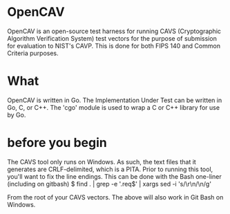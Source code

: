 # OpenCAV
OpenCAV is an open-source test harness for running CAVS (Cryptographic Algorithm Verification System) test vectors for the purpose of submission for evaluation to NIST's CAVP. This is done for both FIPS 140 and Common Criteria purposes.

# What
OpenCAV is written in Go. The Implementation Under Test can be written in Go, C, or C++. The 'cgo' module is used to wrap a C or C++ library for use by Go.

# before you begin
The CAVS tool only runs on Windows. As such, the text files that it generates are CRLF-delimited, which is a PITA.
Prior to running this tool, you'll want to fix the line endings. This can be done with the Bash one-liner (including on gitbash)
$ find . | grep -e '\.req$' | xargs sed -i 's/\r\n/\n/g'

From the root of your CAVS vectors. The above will also work in Git Bash on Windows.
